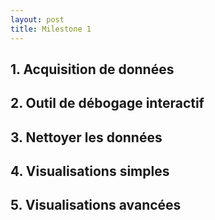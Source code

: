 ```yaml
---
layout: post
title: Milestone 1
---
```


## 1. Acquisition de données
## 2. Outil de débogage interactif
## 3. Nettoyer les données
## 4. Visualisations simples
## 5. Visualisations avancées

